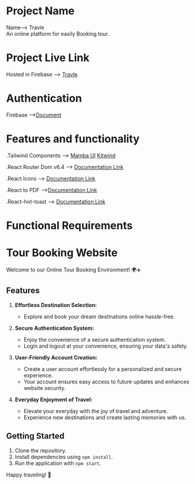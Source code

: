 # Project Name

Name--> Travle </br>
An online platform for easily Booking tour.

# Project Live Link

Hosted in Firebase --> [Travle](https://654e64d04e0b5e0ee3b8871d--chic-platypus-a68ab9.netlify.app/).

# Authentication

Firebase -->[Document](https://firebase.google.com/docs/auth/web/github-auth?hl=en&authuser=0)

# Features and functionality

.Tailwind Components --> [ Mamba UI](https://www.mambaui.com/) [ Kitwind](https://kitwind.io/products/kometa/components) </br>

.React Router Dom v6.4 --> [Documentation Link](https://reactrouter.com/en/main/start/overview) </br>

.React Icons --> [Documentation Link](https://react-icons.github.io/react-icons/) </br>

.React to PDF -->[Documentation Link](https://www.npmjs.com/package/react-to-pdf) </br>

.React-hot-toast --> [Documentation Link](https://react-hot-toast.com/) </br>

# Functional Requirements

# Tour Booking Website

Welcome to our Online Tour Booking Environment! 🌍✈️

## Features

1. **Effortless Destination Selection:**
   - Explore and book your dream destinations online hassle-free.

2. **Secure Authentication System:**
   - Enjoy the convenience of a secure authentication system.
   - Login and logout at your convenience, ensuring your data's safety.

3. **User-Friendly Account Creation:**
   - Create a user account effortlessly for a personalized and secure experience.
   - Your account ensures easy access to future updates and enhances website security.

4. **Everyday Enjoyment of Travel:**
   - Elevate your everyday with the joy of travel and adventure.
   - Experience new destinations and create lasting memories with us.

## Getting Started

1. Clone the repository.
2. Install dependencies using `npm install`.
3. Run the application with `npm start`.


Happy traveling! 🚀

